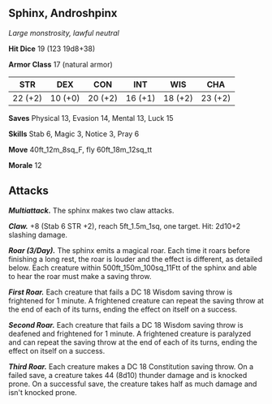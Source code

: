 ## Sphinx, Androshpinx

*Large monstrosity, lawful neutral*

**Hit Dice** 19 (123 19d8+38)

**Armor Class** 17 (natural armor)

| STR     | DEX     | CON     | INT     | WIS     | CHA     |
|---------|---------|---------|---------|---------|---------|
| 22 (+2) | 10 (+0) | 20 (+2) | 16 (+1) | 18 (+2) | 23 (+2) |

**Saves** Physical 13, Evasion 14, Mental 13, Luck 15

**Skills** Stab 6, Magic 3, Notice 3, Pray 6

**Move** 40ft\_12m\_8sq\_F, fly 60ft\_18m\_12sq\_tt

**Morale** 12

## Attacks

***Multiattack.*** The sphinx makes two claw attacks.

***Claw.*** +8 (Stab 6 STR +2), reach 5ft\_1.5m\_1sq, one target. Hit: 2d10+2 slashing damage.

***Roar (3/Day).*** The sphinx emits a magical roar. Each time it roars before finishing a long rest, the roar is louder and the effect is different, as detailed below. Each creature within 500ft\_150m\_100sq\_11Ftt of the sphinx and able to hear the roar must make a saving throw.

***First Roar.*** Each creature that fails a DC 18 Wisdom saving throw is frightened for 1 minute. A frightened creature can repeat the saving throw at the end of each of its turns, ending the effect on itself on a success.

***Second Roar.*** Each creature that fails a DC 18 Wisdom saving throw is deafened and frightened for 1 minute. A frightened creature is paralyzed and can repeat the saving throw at the end of each of its turns, ending the effect on itself on a success.

***Third Roar.*** Each creature makes a DC 18 Constitution saving throw. On a failed save, a creature takes 44 (8d10) thunder damage and is knocked prone. On a successful save, the creature takes half as much damage and isn't knocked prone.

